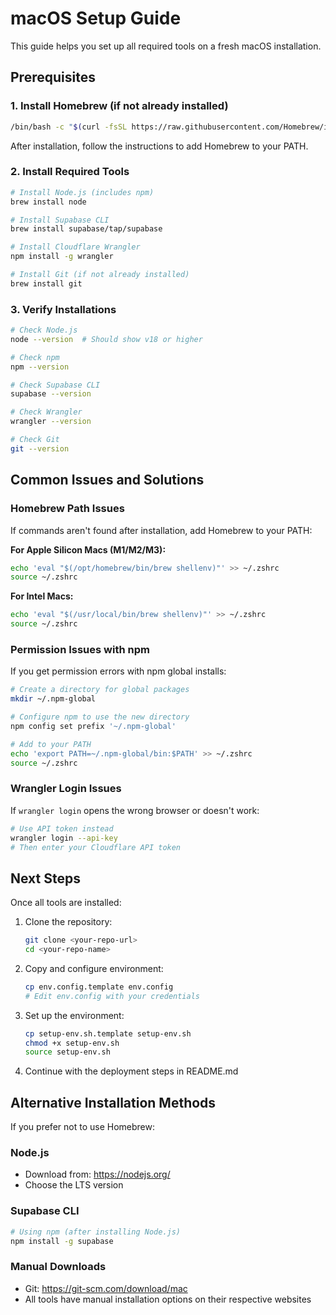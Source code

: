 # macOS Setup Guide

This guide helps you set up all required tools on a fresh macOS installation.

## Prerequisites

### 1. Install Homebrew (if not already installed)
```bash
/bin/bash -c "$(curl -fsSL https://raw.githubusercontent.com/Homebrew/install/HEAD/install.sh)"
```

After installation, follow the instructions to add Homebrew to your PATH.

### 2. Install Required Tools

```bash
# Install Node.js (includes npm)
brew install node

# Install Supabase CLI
brew install supabase/tap/supabase

# Install Cloudflare Wrangler
npm install -g wrangler

# Install Git (if not already installed)
brew install git
```

### 3. Verify Installations

```bash
# Check Node.js
node --version  # Should show v18 or higher

# Check npm
npm --version

# Check Supabase CLI
supabase --version

# Check Wrangler
wrangler --version

# Check Git
git --version
```

## Common Issues and Solutions

### Homebrew Path Issues
If commands aren't found after installation, add Homebrew to your PATH:

**For Apple Silicon Macs (M1/M2/M3):**
```bash
echo 'eval "$(/opt/homebrew/bin/brew shellenv)"' >> ~/.zshrc
source ~/.zshrc
```

**For Intel Macs:**
```bash
echo 'eval "$(/usr/local/bin/brew shellenv)"' >> ~/.zshrc
source ~/.zshrc
```

### Permission Issues with npm
If you get permission errors with npm global installs:
```bash
# Create a directory for global packages
mkdir ~/.npm-global

# Configure npm to use the new directory
npm config set prefix '~/.npm-global'

# Add to your PATH
echo 'export PATH=~/.npm-global/bin:$PATH' >> ~/.zshrc
source ~/.zshrc
```

### Wrangler Login Issues
If `wrangler login` opens the wrong browser or doesn't work:
```bash
# Use API token instead
wrangler login --api-key
# Then enter your Cloudflare API token
```

## Next Steps

Once all tools are installed:

1. Clone the repository:
   ```bash
   git clone <your-repo-url>
   cd <your-repo-name>
   ```

2. Copy and configure environment:
   ```bash
   cp env.config.template env.config
   # Edit env.config with your credentials
   ```

3. Set up the environment:
   ```bash
   cp setup-env.sh.template setup-env.sh
   chmod +x setup-env.sh
   source setup-env.sh
   ```

4. Continue with the deployment steps in README.md

## Alternative Installation Methods

If you prefer not to use Homebrew:

### Node.js
- Download from: https://nodejs.org/
- Choose the LTS version

### Supabase CLI
```bash
# Using npm (after installing Node.js)
npm install -g supabase
```

### Manual Downloads
- Git: https://git-scm.com/download/mac
- All tools have manual installation options on their respective websites